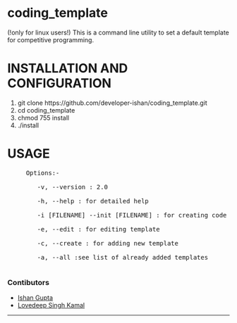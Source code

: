 # coding_template
(!only for linux users!)
This is a command line utility to set a default template for competitive programming.

# INSTALLATION AND CONFIGURATION
<ol>
    <li>git clone https://github.com/developer-ishan/coding_template.git</li>
    <li>cd coding_template</li>
    <li>chmod 755 install</li>
    <li>./install</li>
</ol>

# USAGE
<pre>
     Options:-<br>
        -v, --version : 2.0<br>
        -h, --help : for detailed help<br>
        -i [FILENAME] --init [FILENAME] : for creating code template<br>
        -e, --edit : for editing template<br>
        -c, --create : for adding new template<br>
        -a, --all :see list of already added templates<br>
</pre>

### Contibutors
- [Ishan Gupta](https://github.com/developer-ishan)
- [Lovedeep Singh Kamal](https://github.com/dev-lovedeep) 
***
